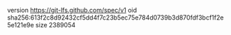 version https://git-lfs.github.com/spec/v1
oid sha256:613f2c8d92432cf5dd4f7c23b5ec75e784d0739b3d870fdf3bcf1f2e5e121e9e
size 2389054
